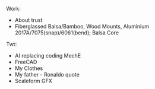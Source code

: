 Work:

- About trust
- Fiberglassed Balsa/Bamboo, Wood Mounts, Aluminium 2017A/7075(snap)/6061(bend); Balsa Core

Twt:

- AI replacing coding MechE
- FreeCAD
- My Clothes
- My father - Ronaldo quote
- Scaleform GFX
